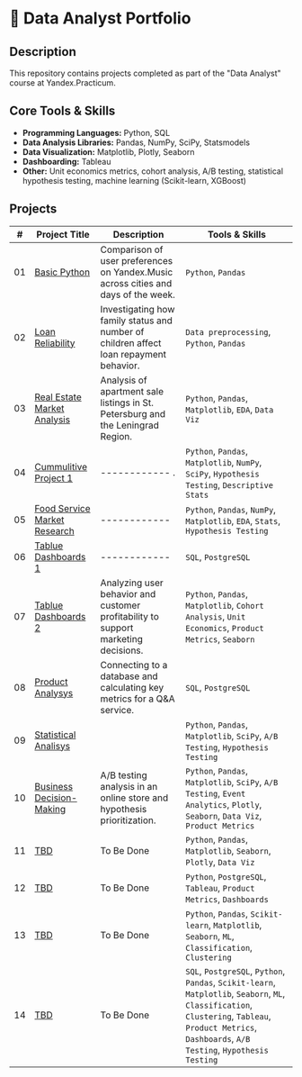 # 🧠 Data Analyst Portfolio

## Description

This repository contains projects completed as part of the "Data Analyst" course at Yandex.Practicum.

## Core Tools & Skills

- **Programming Languages:** Python, SQL  
- **Data Analysis Libraries:** Pandas, NumPy, SciPy, Statsmodels  
- **Data Visualization:** Matplotlib, Plotly, Seaborn  
- **Dashboarding:** Tableau  
- **Other:** Unit economics metrics, cohort analysis, A/B testing, statistical hypothesis testing, machine learning (Scikit-learn, XGBoost)

## Projects

| #  | Project Title                                                | Description                                                                                       | Tools & Skills                                              |
|----|--------------------------------------------------------------|---------------------------------------------------------------------------------------------------|-------------------------------------------------------------|
| 01  | [Basic Python](./01_Yandex_Music)         | Comparison of user preferences on Yandex.Music across cities and days of the week.               | `Python`, `Pandas`                                          |
| 02  | [Loan Reliability](./02_Loan_Reliability)              | Investigating how family status and number of children affect loan repayment behavior.           | `Data preprocessing`, `Python`, `Pandas`                    |
| 03  | [Real Estate Market Analysis](./03_Real_Estate_Market_Analysis)      | Analysis of apartment sale listings in St. Petersburg and the Leningrad Region.                  | `Python`, `Pandas`, `Matplotlib`, `EDA`, `Data Viz`         |
| 04  | [Cummulitive Project 1](./04_Cummulitive_Project_1)       | ------------  .     | `Python`, `Pandas`, `Matplotlib`, `NumPy`, `SciPy`, `Hypothesis Testing`, `Descriptive Stats` |
| 05  | [Food Service Market Research](./05_Food_Service_Market_Research)               | ------------              | `Python`, `Pandas`, `NumPy`, `Matplotlib`, `EDA`, `Stats`, `Hypothesis Testing` |
| 06  | [Tablue Dashboards 1](./06_Tablue_Dashboards_1)                          | ------------                           | `SQL`, `PostgreSQL`                                         |
| 07  | [Tablue Dashboards 2](./07_Tablue_Dashboards_2)   | Analyzing user behavior and customer profitability to support marketing decisions.               | `Python`, `Pandas`, `Matplotlib`, `Cohort Analysis`, `Unit Economics`, `Product Metrics`, `Seaborn` |
| 08  | [Product Analysys](./08_Product_Analysis)                    | Connecting to a database and calculating key metrics for a Q&A service.                          | `SQL`, `PostgreSQL`                                         |
| 09  | [Statistical Analisys](./09_Statistical_Analysis) |                            | `Python`, `Pandas`, `Matplotlib`, `SciPy`, `A/B Testing`, `Hypothesis Testing` |
| 10 | [Business Decision-Making](./10_Business_Decision_Making)| A/B testing analysis in an online store and hypothesis prioritization.                                       | `Python`, `Pandas`, `Matplotlib`, `SciPy`, `A/B Testing`, `Event Analytics`, `Plotly`, `Seaborn`, `Data Viz`, `Product Metrics` |
| 11 | [TBD](./project_11_food_service_market) | To Be Done                            | `Python`, `Pandas`, `Matplotlib`, `Seaborn`, `Plotly`, `Data Viz` |
| 12 | [TBD](./project_12_yandex_zen_dashboard)   | To Be Done                                 | `Python`, `PostgreSQL`, `Tableau`, `Product Metrics`, `Dashboards` |
| 13 | [TBD](./project_13_gym_churn)     | To Be Done              | `Python`, `Pandas`, `Scikit-learn`, `Matplotlib`, `Seaborn`, `ML`, `Classification`, `Clustering` |
| 14 | [TBD](./project_14_bank_segmentation) | To Be Done  | `SQL`, `PostgreSQL`, `Python`, `Pandas`, `Scikit-learn`, `Matplotlib`, `Seaborn`, `ML`, `Classification`, `Clustering`, `Tableau`, `Product Metrics`, `Dashboards`, `A/B Testing`, `Hypothesis Testing` |
